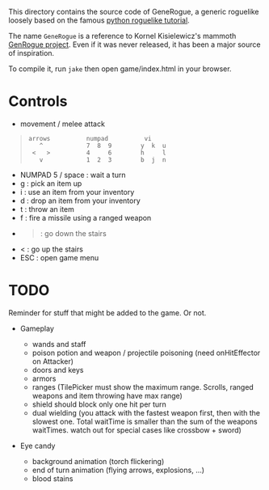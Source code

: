 This directory contains the source code of GeneRogue, a generic roguelike loosely based on the famous [python roguelike tutorial](http://www.roguebasin.com/index.php?title=Complete_Roguelike_Tutorial,_using_python%2Blibtcod).

The name `GeneRogue` is a reference to Kornel Kisielewicz's mammoth [GenRogue project](http://www.roguebasin.com/index.php?title=GenRogue). Even if it was never released, it has been a major source of inspiration.

To compile it, run `jake` then open game/index.html in your browser.

# Controls

* movement / melee attack

>     arrows          numpad          vi
>        ^            7  8  9        y  k  u
>      <   >          4     6        h     l
>        v            1  2  3        b  j  n

* NUMPAD 5 / space : wait a turn
* g : pick an item up
* i : use an item from your inventory
* d : drop an item from your inventory
* t : throw an item
* f : fire a missile using a ranged weapon
* > : go down the stairs
* < : go up the stairs
* ESC : open game menu

# TODO

Reminder for stuff that might be added to the game. Or not.

* Gameplay
	- wands and staff
	- poison potion and weapon / projectile poisoning (need onHitEffector on Attacker)
	- doors and keys
	- armors
	- ranges (TilePicker must show the maximum range. Scrolls, ranged weapons and item throwing have max range)
	- shield should block only one hit per turn
	- dual wielding (you attack with the fastest weapon first, then with the slowest one. Total waitTime is smaller than the sum of the weapons waitTimes. watch out for special cases like crossbow + sword)

* Eye candy
	- background animation (torch flickering)
	- end of turn animation (flying arrows, explosions, ...)
	- blood stains
